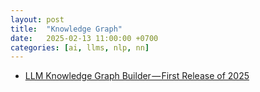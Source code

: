 ```yaml
---
layout: post
title:  "Knowledge Graph"
date:   2025-02-13 11:00:00 +0700
categories: [ai, llms, nlp, nn]
---
```


- [LLM Knowledge Graph Builder — First Release of 2025](https://neo4j.com/developer-blog/knowledge-graph-builder-first/)
